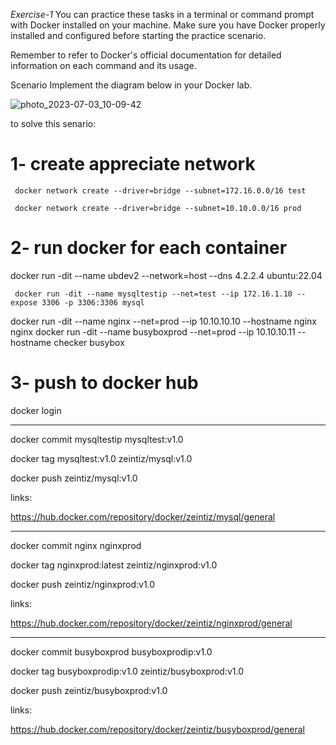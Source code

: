 *Exercise-1* You can practice these tasks in a terminal or command prompt with Docker installed on your machine. Make sure you have Docker properly installed and configured before starting the practice scenario. 
 
Remember to refer to Docker's official documentation for detailed information on each command and its usage. 
 
Scenario 
Implement the diagram below in your Docker lab.


![photo_2023-07-03_10-09-42](https://github.com/zizitizi/my-devops-Roadmap/assets/123273835/2907f3ee-2647-4ef7-9121-6abf1ea819b9)



to solve this senario:

# 1- create appreciate network

     docker network create --driver=bridge --subnet=172.16.0.0/16 test

     docker network create --driver=bridge --subnet=10.10.0.0/16 prod
     












# 2- run docker for each container 

docker run -dit --name ubdev2 --network=host --dns 4.2.2.4 ubuntu:22.04



     docker run -dit --name mysqltestip --net=test --ip 172.16.1.10 --expose 3306 -p 3306:3306 mysql
docker run -dit --name nginx --net=prod --ip 10.10.10.10 --hostname nginx nginx
docker run -dit --name busyboxprod --net=prod --ip 10.10.10.11 --hostname checker busybox


# 3- push to docker hub

docker login

****************************

docker commit mysqltestip mysqltest:v1.0

docker tag mysqltest:v1.0 zeintiz/mysql:v1.0

docker push zeintiz/mysql:v1.0

links:

https://hub.docker.com/repository/docker/zeintiz/mysql/general


********************************


docker commit nginx nginxprod

docker tag nginxprod:latest zeintiz/nginxprod:v1.0

docker push zeintiz/nginxprod:v1.0

links:

https://hub.docker.com/repository/docker/zeintiz/nginxprod/general

*************************************


docker commit busyboxprod busyboxprodip:v1.0

docker tag busyboxprodip:v1.0 zeintiz/busyboxprod:v1.0

docker push zeintiz/busyboxprod:v1.0


links: 


https://hub.docker.com/repository/docker/zeintiz/busyboxprod/general




